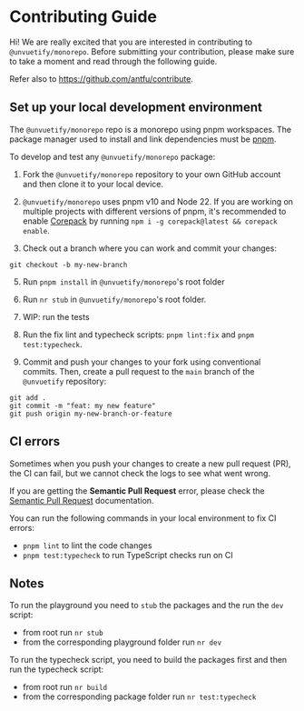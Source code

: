 # Contributing Guide

Hi! We are really excited that you are interested in contributing to `@unvuetify/monorepo`. Before submitting your contribution, please make sure to take a moment and read through the following guide.

Refer also to https://github.com/antfu/contribute.

## Set up your local development environment

The `@unvuetify/monorepo` repo is a monorepo using pnpm workspaces. The package manager used to install and link dependencies must be [pnpm](https://pnpm.io/).

To develop and test any `@unvuetify/monorepo` package:

1. Fork the `@unvuetify/monorepo` repository to your own GitHub account and then clone it to your local device.

2. `@unvuetify/monorepo` uses pnpm v10 and Node 22. If you are working on multiple projects with different versions of pnpm, it's recommended to enable [Corepack](https://github.com/nodejs/corepack) by running `npm i -g corepack@latest && corepack enable`.

3. Check out a branch where you can work and commit your changes:
```shell
git checkout -b my-new-branch
```

5. Run `pnpm install` in `@unvuetify/monorepo`'s root folder

6. Run `nr stub` in `@unvuetify/monorepo`'s root folder.

7. WIP: run the tests

8. Run the fix lint and typecheck scripts: `pnpm lint:fix` and `pnpm test:typecheck`.

9. Commit and push your changes to your fork using conventional commits. Then, create a pull request to the `main` branch of the `@unvuetify` repository:

```shell
git add .
git commit -m "feat: my new feature"
git push origin my-new-branch-or-feature
```

## CI errors

Sometimes when you push your changes to create a new pull request (PR), the CI can fail, but we cannot check the logs to see what went wrong.

If you are getting the **Semantic Pull Request** error, please check the [Semantic Pull Request](https://www.conventionalcommits.org/en/v1.0.0/#summary) documentation.

You can run the following commands in your local environment to fix CI errors:

- `pnpm lint` to lint the code changes
- `pnpm test:typecheck` to run TypeScript checks run on CI

## Notes

To run the playground you need to `stub` the packages and the run the `dev` script:
- from root run `nr stub`
- from the corresponding playground folder run `nr dev`

To run the typecheck script, you need to build the packages first and then run the typecheck script:
- from root run `nr build`
- from the corresponding package folder run `nr test:typecheck`
